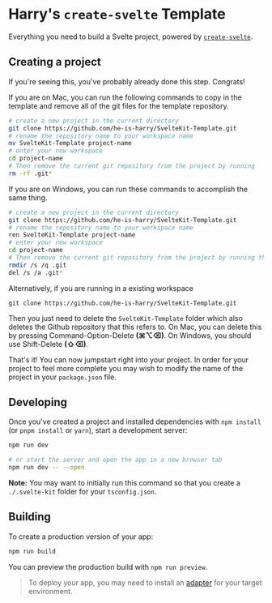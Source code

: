 # Harry's `create-svelte` Template

Everything you need to build a Svelte project, powered by [`create-svelte`](https://github.com/sveltejs/kit/tree/master/packages/create-svelte).

## Creating a project

If you're seeing this, you've probably already done this step. Congrats!

If you are on Mac, you can run the following commands to copy in the template and remove all of the git files for the template repository.
```bash
# create a new project in the current directory
git clone https://github.com/he-is-harry/SvelteKit-Template.git
# rename the repository name to your workspace name
mv SvelteKit-Template project-name
# enter your new workspace
cd project-name
# Then remove the current git repository from the project by running
rm -rf .git*
```
If you are on Windows, you can run these commands to accomplish the same thing.
```bash
# create a new project in the current directory
git clone https://github.com/he-is-harry/SvelteKit-Template.git
# rename the repository name to your workspace name
ren SvelteKit-Template project-name
# enter your new workspace
cd project-name
# Then remove the current git repository from the project by running these two commands
rmdir /s /q .git
del /s /a .git*
```

Alternatively, if you are running in a existing workspace

```
git clone https://github.com/he-is-harry/SvelteKit-Template.git
```

Then you just need to delete the `SvelteKit-Template` folder which also deletes the Github repository that this refers to. On Mac, you can delete this by pressing Command-Option-Delete **(⌘⌥⌫)**. On Windows, you should use Shift-Delete **(⇧⌫)**.

That's it! You can now jumpstart right into your project.
In order for your project to feel more complete you may wish to modify the name of the project in your `package.json` file.

## Developing

Once you've created a project and installed dependencies with `npm install` (or `pnpm install` or `yarn`), start a development server:

```bash
npm run dev

# or start the server and open the app in a new browser tab
npm run dev -- --open
```
**Note:** You may want to initially run this command so that you create a `./.svelte-kit` folder for your `tsconfig.json`.

## Building

To create a production version of your app:

```bash
npm run build
```

You can preview the production build with `npm run preview`.

> To deploy your app, you may need to install an [adapter](https://kit.svelte.dev/docs/adapters) for your target environment.
